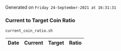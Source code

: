Generated on `Friday 24-September-2021 at 16:31:31`

### Current to Target Coin Ratio
`current_coin_ratio.sh`

Date|Current|Target|Ratio
---|---|---|---

